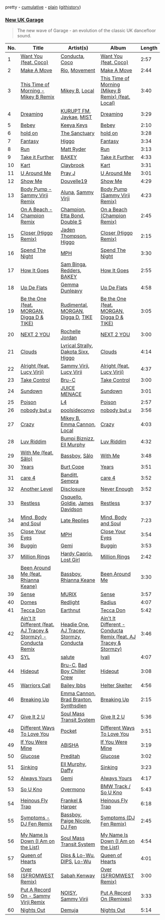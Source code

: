 pretty - [cumulative](/playlists/cumulative/New%20UK%20Garage.md) - [plain](/playlists/plain/37i9dQZF1DX6MNYaY0PcFh) ([githistory](https://github.githistory.xyz/vitokorn/spotify-playlist-archive/blob/master/playlists/plain/37i9dQZF1DX6MNYaY0PcFh))

### [New UK Garage](https://open.spotify.com/playlist/37i9dQZF1DX6MNYaY0PcFh)

> The new wave of Garage - an evolution of the classic UK dancefloor sound.

| No. | Title | Artist(s) | Album | Length |
|---|---|---|---|---|
| 1 | [Want You (feat. Coco)](https://open.spotify.com/track/3OK2Ue5JWhjo9j0lQ9OtwH) | [Conducta](https://open.spotify.com/artist/1lMcg4Y7nW5hHgIVsN9Shn), [Coco](https://open.spotify.com/artist/7q33wxvdJ95u6w3fY2q5ai) | [Want You (feat. Coco)](https://open.spotify.com/album/2XUissg0nFxkp0oahg3ZQK) | 2:57 |
| 2 | [Make A Move](https://open.spotify.com/track/4PcZlqSJ8V3Jh1iULfLoTa) | [Rio](https://open.spotify.com/artist/46WfEAhv5pega7pmVERHlc), [Movement](https://open.spotify.com/artist/2gAFChNxbj2Jmf1P6Og4pK) | [Make A Move](https://open.spotify.com/album/52hz8Ex6YVqBkg1TIFDqyM) | 2:44 |
| 3 | [This Time of Morning - Mikey B Remix](https://open.spotify.com/track/2ZHeK3mdGj6IirKolEQ50z) | [Mikey B](https://open.spotify.com/artist/5WVfrnCWJYHvQEUIc1ViWy), [Local](https://open.spotify.com/artist/5pNualCkz8Fih2WjCYwEZ2) | [This Time of Morning (Mikey B Remix) (feat. Local)](https://open.spotify.com/album/4XYjOIWcFXIPmvCBpNASXD) | 3:40 |
| 4 | [Dreaming](https://open.spotify.com/track/0nO2WPTc3UY51COGw27Dls) | [KURUPT FM](https://open.spotify.com/artist/0xGKzZ3narAei6wzYhMp1Q), [Jaykae](https://open.spotify.com/artist/1sLYZv95ZXwVfyGHan5w45), [MIST](https://open.spotify.com/artist/63X1WKthLQidtqxxO2sgeq) | [Dreaming](https://open.spotify.com/album/4wK0QQxpdnLH7BO64lMYZ5) | 3:29 |
| 5 | [Bebey](https://open.spotify.com/track/6K8SmtE4jbK0E0MHOzWIIs) | [Keeya Keys](https://open.spotify.com/artist/61HaePhaH2YbG9Rd5zXbL6) | [Bebey](https://open.spotify.com/album/4AV5ofpjUgJdZSqprqDrq6) | 2:10 |
| 6 | [hold on](https://open.spotify.com/track/40o7MmYto4JMsbRzVl514p) | [The Sanctuary](https://open.spotify.com/artist/3c7DW1zmCGBdgHy8HllzV2) | [hold on](https://open.spotify.com/album/2LxT6O6x3iPHYEcZ2qxfCQ) | 3:28 |
| 7 | [Fantasy](https://open.spotify.com/track/7EtMCF0mdAksJoPalQxhE8) | [Higgo](https://open.spotify.com/artist/0f1qSxprIDtLaJfIaEJb64) | [Fantasy](https://open.spotify.com/album/6ZPXu26XC5sKCp1adu84uj) | 3:34 |
| 8 | [Run](https://open.spotify.com/track/4yIcrmc7t8FBzxyrxOFnzq) | [Matt Ryder](https://open.spotify.com/artist/0hySaVBazHTHIRvnsxGvHx) | [Run](https://open.spotify.com/album/1KmqjhaUQTYvcmWnSJCo6o) | 3:13 |
| 9 | [Take it Further](https://open.spotify.com/track/2YNcbIe5ez6J9pLeS0TmdL) | [BAKEY](https://open.spotify.com/artist/49du30vgnQZT13tyjnrspT) | [Take it Further](https://open.spotify.com/album/1g8uVD8Hk9ZOmjrSg1TwUb) | 4:33 |
| 10 | [Kart](https://open.spotify.com/track/1DrvzeGHIFAS17gIVoE5Fk) | [Claybrook](https://open.spotify.com/artist/5AeO4KSNutQgCI2oBodT6t) | [Kart](https://open.spotify.com/album/4cZAz1xQJm7sNt40FPdKl6) | 3:31 |
| 11 | [U Around Me](https://open.spotify.com/track/6eVHuIqlFkiji8ZsCHpCMl) | [Pray J](https://open.spotify.com/artist/5aLvVB85i8o3lnKqaKA7At) | [U Around Me](https://open.spotify.com/album/3mnzaBb32Co1B4lf8Sdv06) | 3:01 |
| 12 | [Show Me](https://open.spotify.com/track/5S8igEQLgDY0lMScgbyeHW) | [Douvelle19](https://open.spotify.com/artist/3EjNHY8UswIZAxMjqXewVH) | [Show Me](https://open.spotify.com/album/61AStQYO30jVau93JxRtXP) | 4:29 |
| 13 | [Body Pump - Sammy Virji Remix](https://open.spotify.com/track/7rHGwW7eeoOCagC6L9QW7Z) | [Aluna](https://open.spotify.com/artist/5ITI6SEoUZMIXXkzCfr4oE), [Sammy Virji](https://open.spotify.com/artist/1GuqTQbuixFHD6eBkFwVcb) | [Body Pump (Sammy Virji Remix)](https://open.spotify.com/album/5n0dqQZDzhjWGbEnbO6lQN) | 4:23 |
| 14 | [On A Beach - Champion Remix](https://open.spotify.com/track/7wmml75Sn2lhJjsyaXkOBE) | [Champion](https://open.spotify.com/artist/3cHya45cxGzLYIPg2LRCCR), [Etta Bond](https://open.spotify.com/artist/0zanHkxN0P38oWegA8iSQA), [Double S](https://open.spotify.com/artist/2hs495y9Yso0hfotMuVaHC) | [On a Beach (Champion Remix)](https://open.spotify.com/album/2sNfSTxofKnG8FyNltocnp) | 2:45 |
| 15 | [Closer (Higgo Remix)](https://open.spotify.com/track/46JCxxgxODSbbMvz8eR8sF) | [Jaden Thompson](https://open.spotify.com/artist/0mdzsyApmam6OqNr4Z3vKQ), [Higgo](https://open.spotify.com/artist/0f1qSxprIDtLaJfIaEJb64) | [Closer (Higgo Remix)](https://open.spotify.com/album/5RlEEIkT3FV1DcpR9iV9nb) | 2:15 |
| 16 | [Spend The Night](https://open.spotify.com/track/5qnO8c1bY6jNGT7sR8kkYB) | [MPH](https://open.spotify.com/artist/62SCu33InHVq97VaWw3eof) | [Spend The Night](https://open.spotify.com/album/10DbHQSNuMpzOkhT3pv2sL) | 3:30 |
| 17 | [How It Goes](https://open.spotify.com/track/0G8WDiAyLXfmL4cfDGZ3SF) | [Sam Binga](https://open.spotify.com/artist/2oyU4eToyQkxAFjkB3blsi), [Redders](https://open.spotify.com/artist/6vUJChpc4tvTMNhoqSZ8Mk), [BAKEY](https://open.spotify.com/artist/49du30vgnQZT13tyjnrspT) | [How It Goes](https://open.spotify.com/album/5CCDmc3BqXYVmO0LVD4Wmd) | 2:55 |
| 18 | [Up De Flats](https://open.spotify.com/track/1VZqn2CpJjkewNFpZj488S) | [Gemma Dunleavy](https://open.spotify.com/artist/4RdnMFmYii89p8VnyvPHKr) | [Up De Flats](https://open.spotify.com/album/0mCCeAdYsdD0M3aYUb3CHQ) | 4:58 |
| 19 | [Be the One (feat. MORGAN, Digga D & TIKE)](https://open.spotify.com/track/1kXHqvq1R8dkx1Mm52nH9g) | [Rudimental](https://open.spotify.com/artist/4WN5naL3ofxrVBgFpguzKo), [MORGAN](https://open.spotify.com/artist/7ltW5jYRnGOE4O1vcgW2DI), [Digga D](https://open.spotify.com/artist/57n1OF36WvtOeATY6WQ6iw), [TIKE](https://open.spotify.com/artist/6OiH2Ok0TqhVP2Ah65Bm8Y) | [Be the One (feat. MORGAN, Digga D & TIKE)](https://open.spotify.com/album/7r5CwbVuzJNhDe5eHviDj5) | 3:05 |
| 20 | [NEXT 2 YOU](https://open.spotify.com/track/2fAQeZ7mGUVmNvz5cElaEb) | [Rochelle Jordan](https://open.spotify.com/artist/3MM3uKNdJbvefUael12dl3) | [NEXT 2 YOU](https://open.spotify.com/album/01NKhgZcEwxYFobb8lhfH3) | 3:00 |
| 21 | [Clouds](https://open.spotify.com/track/49Wl3Hs9M9PB7EA7UgrXky) | [Lyrical Strally](https://open.spotify.com/artist/2arWu9H6vImbMKAX7b0Cy5), [Dakota Sixx](https://open.spotify.com/artist/7iQk9br3iolo3loTQzVJP7), [Higgo](https://open.spotify.com/artist/0f1qSxprIDtLaJfIaEJb64) | [Clouds](https://open.spotify.com/album/4PnrfY1wCJU58LvtvQ9Ftl) | 4:14 |
| 22 | [Alright (feat. Lucy Virji)](https://open.spotify.com/track/1FlZn4gmHOIriuqNxWIyOX) | [Sammy Virji](https://open.spotify.com/artist/1GuqTQbuixFHD6eBkFwVcb), [Lucy Virji](https://open.spotify.com/artist/21r2Bc1mCeYM6f8F5xzJ8E) | [Alright (feat. Lucy Virji)](https://open.spotify.com/album/0EkRVya5ip9pn0Vp6Tj4Au) | 4:37 |
| 23 | [Take Control](https://open.spotify.com/track/0Dva4BUUvU1eSe3EV5F3Wa) | [Bru-C](https://open.spotify.com/artist/7GDrXlpRrdG29o4n0pNR5D) | [Take Control](https://open.spotify.com/album/5K6e9x4TdZsvmlODZ7GdQQ) | 3:00 |
| 24 | [Sundown](https://open.spotify.com/track/6e40VGmlR2S8yhmBNkISlP) | [JUICE MENACE](https://open.spotify.com/artist/762lsZj1M33PjCaBCmxaAB) | [Sundown](https://open.spotify.com/album/3FIEevE1XXBP1rg4BCdBcH) | 3:01 |
| 25 | [Poison](https://open.spotify.com/track/0wkuS0QljnDEQMekJbKfYN) | [L4](https://open.spotify.com/artist/1Zfto7ywhHCb3VUZXNAW9X) | [Poison](https://open.spotify.com/album/15bkHZ2pfsfvA0WjqYB1yv) | 2:57 |
| 26 | [nobody but u](https://open.spotify.com/track/0Mq7DQeSqhxaw8l4H42Wfw) | [poolsideconvo](https://open.spotify.com/artist/2LSEjxlLwKF2YelaT0kiQJ) | [nobody but u](https://open.spotify.com/album/6bECVAhAp8eX6fsRjQLNpe) | 3:56 |
| 27 | [Crazy](https://open.spotify.com/track/0SOWbNlPwGqO4uO6YP5spS) | [Mikey B](https://open.spotify.com/artist/5WVfrnCWJYHvQEUIc1ViWy), [Emma Cannon](https://open.spotify.com/artist/5lImHD87PNxK8nA7mGRRSN), [Local](https://open.spotify.com/artist/5pNualCkz8Fih2WjCYwEZ2) | [Crazy](https://open.spotify.com/album/75JBBBbv7mgBvp6q8z0idD) | 4:03 |
| 28 | [Luv Riddim](https://open.spotify.com/track/5LYfO0Guw5mmmpsaKsmIEu) | [Bumpi Biznizz](https://open.spotify.com/artist/67YJXdsm176LyMYrv3AxZ3), [Ell Murphy](https://open.spotify.com/artist/4r0F1gbqeQsaPg5d2nm5EJ) | [Luv Riddim](https://open.spotify.com/album/196dbMjcsfnxSvIN7gKa1e) | 4:32 |
| 29 | [With Me (feat. Sâlo)](https://open.spotify.com/track/7qERcHhtCTltMIGZl4nmYp) | [Bassboy](https://open.spotify.com/artist/4wwHbT1V6hoLyOvS4gZVyy), [Sâlo](https://open.spotify.com/artist/1Jxb2XyHKir8W0oZrdsCpN) | [With Me](https://open.spotify.com/album/76CVi2dGMcEgtoDcxeQWlH) | 3:48 |
| 30 | [Years](https://open.spotify.com/track/0s1V9qtRpnEf8h2QuoiFbO) | [Burt Cope](https://open.spotify.com/artist/4zA0baLXvrcMcAVsUlOKcs) | [Years](https://open.spotify.com/album/4P1A5Dei3MmLleqP2utcJr) | 3:51 |
| 31 | [care 4](https://open.spotify.com/track/2LNzaAAzQMSp6TGpFi3oIB) | [Banditt](https://open.spotify.com/artist/4uoxnYSZK48iKLjfbjRi6A), [Sempra](https://open.spotify.com/artist/76YrQ1DtiiJ5MFbIIWLOSq) | [care 4](https://open.spotify.com/album/14UGM6sZZnYrvtpgEE30kU) | 3:52 |
| 32 | [Another Level](https://open.spotify.com/track/3sR9Ww2zMzNcvNE0qzWXZA) | [Disclosure](https://open.spotify.com/artist/6nS5roXSAGhTGr34W6n7Et) | [Never Enough](https://open.spotify.com/album/0ovBhOM0M8GHUEL7IOLFWP) | 3:52 |
| 33 | [Restless](https://open.spotify.com/track/1VQ5B1Ks0TXakZ7IgyDvWY) | [Osquello](https://open.spotify.com/artist/6ScAPpYnDsH3Cu3TKmhUJr), [Goldie](https://open.spotify.com/artist/2SYqJ3uDLLXZNyZdLKBy4M), [James Davidson](https://open.spotify.com/artist/1eyorkwMy8ypw2tA5SzIXy) | [Restless](https://open.spotify.com/album/2XA3sEmngOYljNHf9eNbvQ) | 3:37 |
| 34 | [Mind, Body and Soul](https://open.spotify.com/track/101JvMAkRcYNQVUmudXYr6) | [Late Replies](https://open.spotify.com/artist/7vPxzjHbAgoHhiNXORDgf7) | [Mind, Body and Soul](https://open.spotify.com/album/2VK6YGWqxKZbOXjse7adnr) | 7:23 |
| 35 | [Close Your Eyes](https://open.spotify.com/track/2RtcJYghs4O2uLagGUl0Kk) | [MPH](https://open.spotify.com/artist/62SCu33InHVq97VaWw3eof) | [Close Your Eyes](https://open.spotify.com/album/7KtPuXRVXkkW5A6dNdDxON) | 3:54 |
| 36 | [Buggin](https://open.spotify.com/track/7ijFjiKfBuZdTNRN4w1BdB) | [Gemi](https://open.spotify.com/artist/3KUQf69bdptSNDeotadJfm) | [Buggin](https://open.spotify.com/album/2sJHT2dtAYTKSpOoQyYIot) | 3:53 |
| 37 | [Million Rings](https://open.spotify.com/track/3xPIndCsBuz27cLygsUhSB) | [Hardy Caprio](https://open.spotify.com/artist/7FqkRutc4zWMrnEAUv3Xwd), [Lost Girl](https://open.spotify.com/artist/145mFGIlZXfYlGQTTWA9OS) | [Million Rings](https://open.spotify.com/album/4r9jyeljiOBrOX1O9vYoSm) | 2:42 |
| 38 | [Been Around Me (feat. Rhianna Keane)](https://open.spotify.com/track/584Ubv2TTCneWaXiB1mN4V) | [Bassboy](https://open.spotify.com/artist/4wwHbT1V6hoLyOvS4gZVyy), [Rhianna Keane](https://open.spotify.com/artist/1ZjmlhNhN3z4VDLKDfjMUo) | [Been Around Me](https://open.spotify.com/album/0r3FTnpmGhdHugGS42OZxA) | 3:30 |
| 39 | [Sense](https://open.spotify.com/track/3XUmqD9WeTFq7qIstNHdIO) | [MURIX](https://open.spotify.com/artist/0U1eTc8YuSSnGlNycelhTz) | [Sense](https://open.spotify.com/album/5K0JWQo6avrr0j7BqL944R) | 3:57 |
| 40 | [Domes](https://open.spotify.com/track/2UTC2dSzu1Ii5Vb3h5vLNs) | [Redlight](https://open.spotify.com/artist/4ly0VtIYiDYVA4q6ry0NUk) | [Radius](https://open.spotify.com/album/6E5buVda2hLokhLRDK7oda) | 4:07 |
| 41 | [Tecca Don](https://open.spotify.com/track/0df5EAoD4ws7KrIyS9FfIl) | [Earthnut](https://open.spotify.com/artist/1PC1tpNBb2ijwWYNHfiMbV) | [Tecca Don](https://open.spotify.com/album/5EHvxhSbC18BgOHxExHZJ4) | 5:42 |
| 42 | [Ain't It Different (feat. AJ Tracey & Stormzy) - Conducta Remix](https://open.spotify.com/track/15rKTPi84iL42VG8ANdnr4) | [Headie One](https://open.spotify.com/artist/6UCQYrcJ6wab6gnQ89OJFh), [AJ Tracey](https://open.spotify.com/artist/4Xi6LSfFqv26XgP9NKN26U), [Stormzy](https://open.spotify.com/artist/2SrSdSvpminqmStGELCSNd), [Conducta](https://open.spotify.com/artist/1lMcg4Y7nW5hHgIVsN9Shn) | [Ain't It Different - Conducta Remix (feat. AJ Tracey & Stormzy)](https://open.spotify.com/album/0xbCYDk4vmhlHoa7TZ9t2l) | 3:46 |
| 43 | [SYL](https://open.spotify.com/track/2dg1jFcSZWpdTKWdetTrTj) | [salute](https://open.spotify.com/artist/1np8xozf7ATJZDi9JX8Dx5) | [Iyali](https://open.spotify.com/album/6p1EFnzg7aSlKjbotxhLgV) | 4:07 |
| 44 | [Hideout](https://open.spotify.com/track/1YHffsSjHbAFAsvwCD3U8A) | [Bru-C](https://open.spotify.com/artist/7GDrXlpRrdG29o4n0pNR5D), [Bad Boy Chiller Crew](https://open.spotify.com/artist/5SRr4ZJMoygWecytkIwlaV) | [Hideout](https://open.spotify.com/album/2VCF6Pjwg0KAiCO5OlPP5N) | 3:08 |
| 45 | [Warriors Call](https://open.spotify.com/track/1WiHdSzuLdckJ9Ev0Gur3M) | [Bailey Ibbs](https://open.spotify.com/artist/4eD3dYFqa3RmNZlAlVHFjO) | [Helter Skelter](https://open.spotify.com/album/7yObjiXbEUKeOSL8N2XqOr) | 4:56 |
| 46 | [Breaking Up](https://open.spotify.com/track/5AgUhf3bK3SkOqoo7nIOz4) | [Emma Cannon](https://open.spotify.com/artist/5lImHD87PNxK8nA7mGRRSN), [Brad Braxton](https://open.spotify.com/artist/2Epy0Z5e39luoM6QRHUwW3), [Synthsdien](https://open.spotify.com/artist/3W17PDBoKdqOvsFFdowaVB) | [Breaking Up](https://open.spotify.com/album/0w3PbWTJDAiqvsU1dDzxme) | 2:15 |
| 47 | [Give It 2 U](https://open.spotify.com/track/2fUQKAdKNMAR06ObwJiqQ5) | [Soul Mass Transit System](https://open.spotify.com/artist/3mzdCW5WsS0kjHkG9neoGC) | [Give It 2 U](https://open.spotify.com/album/5jTjtUy2dgrcclcLdswcqP) | 5:36 |
| 48 | [Different Ways To Love You](https://open.spotify.com/track/4tiKcqZbLytwislCp3LWlb) | [Pocket](https://open.spotify.com/artist/2VizsdU66dsMBEg8h4Vkzo) | [Different Ways To Love You](https://open.spotify.com/album/0rdRzPVVCb63dG1qxcvY6O) | 3:51 |
| 49 | [If You Were Mine](https://open.spotify.com/track/7d5CdPCDQdFgG580YM2yhU) | [ABISHA](https://open.spotify.com/artist/5NxlgxZ0yYlmCdy1jhUcDQ) | [If You Were Mine](https://open.spotify.com/album/5kerw9tRpakleiSbiSvUnI) | 3:19 |
| 50 | [Glucose](https://open.spotify.com/track/6anC0ZYhdJGEv68TXKf3Up) | [Preditah](https://open.spotify.com/artist/5qYCZ5FQuzZSjOnesvuYiD) | [Glucose](https://open.spotify.com/album/5FA6vuYRhiNDnZ3nRes7I2) | 3:02 |
| 51 | [Sinking](https://open.spotify.com/track/03GWE8Vwvkcubl6D4DZ3Vo) | [Ell Murphy](https://open.spotify.com/artist/4r0F1gbqeQsaPg5d2nm5EJ), [Daffy](https://open.spotify.com/artist/5zEIBKFTSWVmzLcDiCUlZF) | [Sinking](https://open.spotify.com/album/0a2xiEJKJ4Ya0UUnsM2hEm) | 3:23 |
| 52 | [Always Yours](https://open.spotify.com/track/2uG5peihra0qwr0olNNDXi) | [Gemi](https://open.spotify.com/artist/3KUQf69bdptSNDeotadJfm) | [Always Yours](https://open.spotify.com/album/6ZuRQGVgqu2pAcWTMQJGo9) | 4:17 |
| 53 | [So U Kno](https://open.spotify.com/track/1IhY2i0jpvR5hGY9jdFvxv) | [Overmono](https://open.spotify.com/artist/01PnN11ovfen6xUOHfNpn3) | [BMW Track / So U Kno](https://open.spotify.com/album/08Vp7WDcv1r8dVMjyJaVOt) | 5:43 |
| 54 | [Heinous Fly Trap](https://open.spotify.com/track/11O3kCHqcUBBpkwDKE0HRC) | [Frankel & Harper](https://open.spotify.com/artist/02G23wiVWJ9W9DRNL2plup) | [Heinous Fly Trap](https://open.spotify.com/album/2F9OyKdNP9TqJzMZX1wFgE) | 6:18 |
| 55 | [Symptoms - DJ Fen Remix](https://open.spotify.com/track/45WsnrOVPKj2nYFS5ESGMP) | [Bassboy](https://open.spotify.com/artist/4wwHbT1V6hoLyOvS4gZVyy), [Paige Nicole](https://open.spotify.com/artist/67bLUfNXJKTIviC0cyHmjt), [DJ Fen](https://open.spotify.com/artist/6Dwx2dmtclXabak07QsFF8) | [Symptoms (DJ Fen Remix)](https://open.spotify.com/album/07NolyRM7Xl2u5pZFKsfKz) | 2:45 |
| 56 | [My Name Is Down (I Am on the List)](https://open.spotify.com/track/0PqMHVzXvqJC3mI2AmxheA) | [Soul Mass Transit System](https://open.spotify.com/artist/3mzdCW5WsS0kjHkG9neoGC) | [My Name Is Down (I Am on the List)](https://open.spotify.com/album/5B9RsQO1wRhnPPlyuQE7OD) | 4:54 |
| 57 | [Queen of Hearts](https://open.spotify.com/track/62XnXVAIuiDcYK3Hk58Nd8) | [Dips & Lo-Wu](https://open.spotify.com/artist/5QEVwgXGtOIfu8mm03TJpL), [DIPS](https://open.spotify.com/artist/2YFxopUp6v7hoOEQ1HQB9q), [Lo-Wu](https://open.spotify.com/artist/2BtcLFqhYnJtVDtMK27Pvg) | [Queen of Hearts](https://open.spotify.com/album/5NljHdrSfO2Njhh82oiurG) | 4:01 |
| 58 | [Over (SFROMWEST Remix)](https://open.spotify.com/track/4FRwTic4LU6RSfY2JiC6Yk) | [Sabah Kenway](https://open.spotify.com/artist/62GDAtCrjMrMpNugEPVAiU) | [Over (SFROMWEST Remix)](https://open.spotify.com/album/6n1o0tuBpfQnc6u6IyHdNB) | 3:00 |
| 59 | [Put A Record On - Sammy Virji Remix](https://open.spotify.com/track/1k4ClJq1Dc9r0oTSpg3nNq) | [NOISY](https://open.spotify.com/artist/5bt1iZVk3VV1LxRL4wzZ9F), [Sammy Virji](https://open.spotify.com/artist/1GuqTQbuixFHD6eBkFwVcb) | [Put A Record On (Remixes)](https://open.spotify.com/album/70KvbCcByPowuwEyfggAVQ) | 3:33 |
| 60 | [Nights Out](https://open.spotify.com/track/05haORxgJBmxSf8vHdnZXb) | [Demuja](https://open.spotify.com/artist/1LfqhJiCiHfVzrBOVaBXc1) | [Nights Out](https://open.spotify.com/album/7nFDR99niRK1tjyBAnEFZx) | 5:14 |